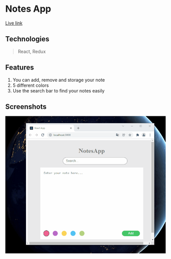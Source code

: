 # Notes App
[Live link](https://omer-genc-notes-app-redux.vercel.app/)
## Technologies
> React, Redux

## Features
1. You can add, remove and storage your note
2. 5 different colors
3. Use the search bar to find your notes easily

## Screenshots
![GIF](./img/notesApp.gif)